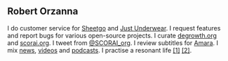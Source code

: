## Robert Orzanna 
I do customer service for [Sheetgo](http://sheetgo.com/) and [Just Underwear](http://justunderwear.de). I request features and report bugs for various open-source projects. I curate [degrowth.org](http://degrowth.org) and [scorai.org](http://scorai.org). I tweet from [@SCORAI_org](https://twitter.com/SCORAI_org). I review subtitles for [Amara](http://amara.org). I mix [news](https://m.simplepie.org/?feed=http%3A%2F%2Ffeed.informer.com%2Fdigests%2FQFNTQVYOWR%2Ffeeder.rss), [videos](https://m.simplepie.org/?feed=http%3A%2F%2Ffeed.informer.com%2Fdigests%2F8TNAOXX3EU%2Ffeeder.rss) and [podcasts](https://player.fm/orschiro/filter/all). I practise a resonant life [[1]](https://www.youtube.com/watch?v=VYjwQm_oTu4&t=10s) [[2]](https://www.deutschlandfunknova.de/beitrag/resonanz-eine-soziologie-des-guten-lebens).
